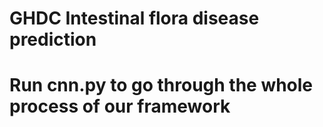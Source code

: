 # GHDC Intestinal flora disease prediction
# Run cnn.py to go through the whole process of our framework
